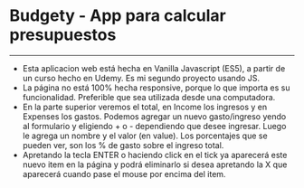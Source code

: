 # Budgety - App para calcular presupuestos

---------------------------

- Esta aplicacion web está hecha en Vanilla Javascript (ES5), a partir de un curso hecho en Udemy. Es mi segundo proyecto usando JS.
- La página no está 100% hecha responsive, porque lo que importa es su funcionalidad. Preferible que sea utilizada desde una computadora.
- En la parte superior veremos el total, en Income los ingresos y en Expenses los gastos. Podemos agregar un nuevo gasto/ingreso yendo al formulario y eligiendo + o - dependiendo que desee ingresar. Luego le agrega un nombre y el valor (en value). Los porcentajes que se pueden ver, son los % de gasto sobre el ingreso total.
- Apretando la tecla ENTER o haciendo click en el tick ya aparecerá este nuevo item en la página y podrá eliminarlo si desea apretando la X que aparecerá cuando pase el mouse por encima del item.